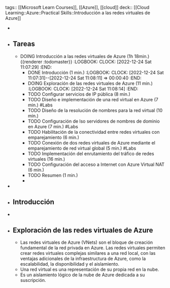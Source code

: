 tags:: [[Microsoft Learn Courses]], [[Azure]], [[cloud]]
deck:: [[Cloud Learning::Azure::Practical Skills::Introducción a las redes virtuales de Azure]]

-
- ## Tareas
	- DOING Introducción a las redes virtuales de Azure (1h 18min.) {{renderer :todomaster}}
	  :LOGBOOK:
	  CLOCK: [2022-12-24 Sat 11:07:29]
	  :END:
		- DONE Introducción (1 min.)
		  :LOGBOOK:
		  CLOCK: [2022-12-24 Sat 11:07:31]--[2022-12-24 Sat 11:08:11] =>  00:00:40
		  :END:
		- DOING Exploración de las redes virtuales de Azure (11 min.)
		  :LOGBOOK:
		  CLOCK: [2022-12-24 Sat 11:08:14]
		  :END:
		- TODO Configurar servicios de IP pública (8 min.)
		- TODO Diseño e implementación de una red virtual en Azure (7 min.) #Labs
		- TODO Diseño de la resolución de nombres para la red virtual (10 min.)
		- TODO Configuración de lso servidores de nombres de dominio en Azure (7 min.) #Labs
		- TODO Habilitación de la conectividad entre redes virtuales con emparejamiento (6 min.)
		- TODO Conexión de dos redes virtuales de Azure mediante el emparejamiento de red virtual global (5 min.) #Labs
		- TODO Implementación del enrutamiento del tráfico de redes virtuales (16 min.)
		- TODO Configuración del acceso a Internet con Azure Virtual NAT (6 min.)
		- TODO Resumen (1 min.)
		-
-
- ## Introducción
-
- ## Exploración de las redes virtuales de Azure
	- Las redes virtuales de Azure (VNets) son el bloque de creación fundamental de la red privada en Azure. Las redes virtuales permiten crear redes virtuales complejas similares a una red local, con las ventajas adicionales de la infraestructura de Azure, como la escalabilidad, la disponibilidad y el aislamiento.
	- Una red virtual es una representación de su propia red en la nube.
	- Es un aislamiento lógico de la nube de Azure dedicada a su suscripción.